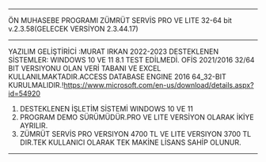 **********************************************************
ÖN MUHASEBE PROGRAMI ZÜMRÜT SERVİS PRO VE LITE 32-64 bit v.2.3.58(GELECEK VERSİYON 2.3.44.17)
**********************************************************
YAZILIM GELİŞTİRİCİ :MURAT IRKAN 2022-2023  DESTEKLENEN SİSTEMLER: WINDOWS 10 VE 11 8.1 TEST EDİLMEDİ. 
OFİS 2021/2016 32/64 BIT VERSIYONU OLAN  VERİ TABANI VE EXCEL KULLANILMAKTADIR.ACCESS DATABASE ENGINE 2016 64_32-BIT  
KURULMALIDIR.!https://www.microsoft.com/en-us/download/details.aspx?id=54920
1. DESTEKLENEN İŞLETİM SİSTEMİ WINDOWS 10 VE 11 
2. PROGRAM DEMO SÜRÜMÜDÜR.PRO VE LITE VERSİYON OLARAK İKİYE AYRILIR.
3. ZÜMRÜT SERVİS PRO VERSIYON 4700 TL VE LITE VERSIYON 3700 TL DIR.TEK KULLANICI OLARAK TEK MAKİNE LİSANS SAHİP OLUNUR.
*********************************************************************************************************************




